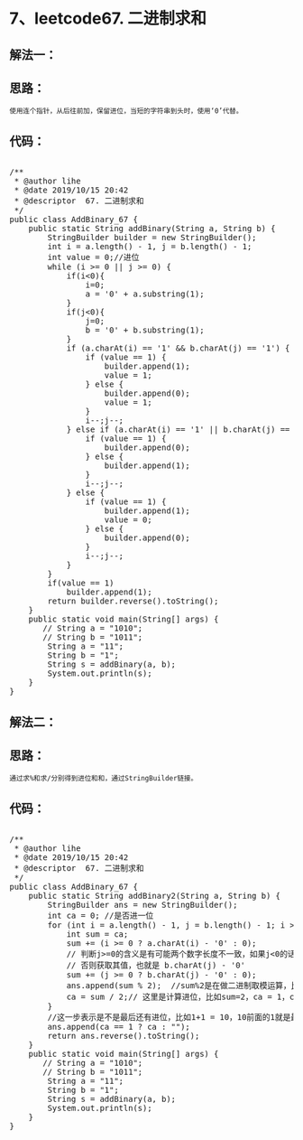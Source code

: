 7、leetcode67. 二进制求和
==
解法一：
--  
思路：
--
    使用连个指针，从后往前加，保留进位，当短的字符串到头时，使用‘0’代替。
代码： 
--
<pre>

/**
 * @author lihe
 * @date 2019/10/15 20:42
 * @descriptor  67. 二进制求和
 */
public class AddBinary_67 {
    public static String addBinary(String a, String b) {
        StringBuilder builder = new StringBuilder();
        int i = a.length() - 1, j = b.length() - 1;
        int value = 0;//进位
        while (i >= 0 || j >= 0) {
            if(i<0){
                i=0;
                a = '0' + a.substring(1);
            }
            if(j<0){
                j=0;
                b = '0' + b.substring(1);
            }
            if (a.charAt(i) == '1' && b.charAt(j) == '1') {
                if (value == 1) {
                    builder.append(1);
                    value = 1;
                } else {
                    builder.append(0);
                    value = 1;
                }
                i--;j--;
            } else if (a.charAt(i) == '1' || b.charAt(j) == '1') {
                if (value == 1) {
                    builder.append(0);
                } else {
                    builder.append(1);
                }
                i--;j--;
            } else {
                if (value == 1) {
                    builder.append(1);
                    value = 0;
                } else {
                    builder.append(0);
                }
                i--;j--;
            }
        }
        if(value == 1)
            builder.append(1);
        return builder.reverse().toString();
    }
    public static void main(String[] args) {
       // String a = "1010";
       // String b = "1011";
        String a = "11";
        String b = "1";
        String s = addBinary(a, b);
        System.out.println(s);
    }
}
</pre>

解法二：
--  
思路：
--
    通过求%和求/分别得到进位和和，通过StringBuilder链接。
代码： 
--
<pre>

/**
 * @author lihe
 * @date 2019/10/15 20:42
 * @descriptor  67. 二进制求和
 */
public class AddBinary_67 {
    public static String addBinary2(String a, String b) {
        StringBuilder ans = new StringBuilder();
        int ca = 0; //是否进一位
        for (int i = a.length() - 1, j = b.length() - 1; i >= 0 || j >= 0; i--, j--) {
            int sum = ca;
            sum += (i >= 0 ? a.charAt(i) - '0' : 0);
            // 判断j>=0的含义是有可能两个数字长度不一致，如果j<0的话则将其当做0来处理，
            // 否则获取其值，也就是 b.charAt(j) - '0'
            sum += (j >= 0 ? b.charAt(j) - '0' : 0);
            ans.append(sum % 2);  //sum%2是在做二进制取模运算，比如sum=2，这时候将sum%2=0放入结果集中
            ca = sum / 2;// 这里是计算进位，比如sum=2，ca = 1，ca表示进位的意思，满2进1
        }
        //这一步表示是不是最后还有进位，比如1+1 = 10，10前面的1就是最后留存的进位，需要将其放进去
        ans.append(ca == 1 ? ca : "");
        return ans.reverse().toString();
    }
    public static void main(String[] args) {
       // String a = "1010";
       // String b = "1011";
        String a = "11";
        String b = "1";
        String s = addBinary(a, b);
        System.out.println(s);
    }
}
</pre>

